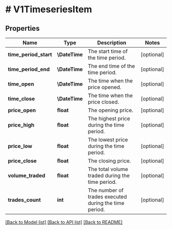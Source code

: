 # # V1TimeseriesItem

## Properties

Name | Type | Description | Notes
------------ | ------------- | ------------- | -------------
**time_period_start** | **\DateTime** | The start time of the time period. | [optional]
**time_period_end** | **\DateTime** | The end time of the time period. | [optional]
**time_open** | **\DateTime** | The time when the price opened. | [optional]
**time_close** | **\DateTime** | The time when the price closed. | [optional]
**price_open** | **float** | The opening price. | [optional]
**price_high** | **float** | The highest price during the time period. | [optional]
**price_low** | **float** | The lowest price during the time period. | [optional]
**price_close** | **float** | The closing price. | [optional]
**volume_traded** | **float** | The total volume traded during the time period. | [optional]
**trades_count** | **int** | The number of trades executed during the time period. | [optional]

[[Back to Model list]](../../README.md#models) [[Back to API list]](../../README.md#endpoints) [[Back to README]](../../README.md)
